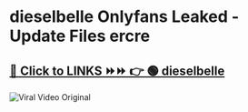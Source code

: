 
 # dieselbelle Onlyfans Leaked - Update Files ercre

## <h2><a href="https://clipsfans.com/dieselbelle&ref=git">🔗 Click to LINKS ⏩⏩ 👉 🟢 dieselbelle </a></h2>

<a href="https://clipsfans.com/dieselbelle&ref=git" rel="nofollow" data-target="animated-image.originalLink"><img src="https://i.ibb.co.com/xMMVF88/686577567.gif" alt="Viral Video Original" style="max-width: 100%; display: inline-block;" data-target="animated-image.originalImage"></a>


